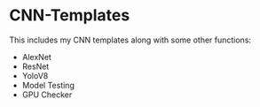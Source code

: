 # CNN-Templates
This includes my CNN templates along with some other functions:
- AlexNet
- ResNet
- YoloV8
- Model Testing
- GPU Checker
